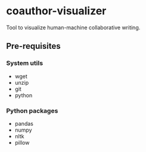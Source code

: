 # coauthor-visualizer
Tool to visualize human-machine collaborative writing.

## Pre-requisites
### System utils
- wget
- unzip
- git
- python
### Python packages
- pandas
- numpy
- nltk
- pillow
